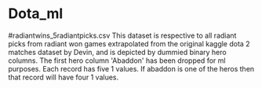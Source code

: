 # Dota_ml

#radiantwins_5radiantpicks.csv
This dataset is respective to all radiant picks from radiant won games extrapolated 
from the original kaggle dota 2 matches dataset by Devin, and is depicted by dummied binary hero columns. 
The first hero column 'Abaddon' has been dropped for ml purposes. 
Each record has five 1 values. If abaddon is one of the heros then that record will have four 1 values.
